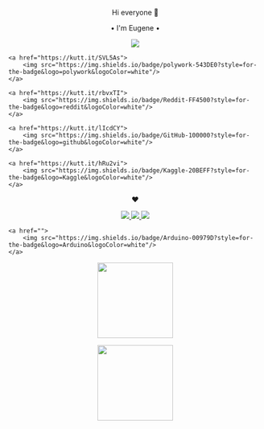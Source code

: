 <p align='center'> Hi everyone 👋 </p>
<p align='center'>• I'm Eugene • </p>
<p align='center'>      
    <a href="https://kutt.it/U5Jcqh">
        <img src="https://img.shields.io/badge/LinkedIn-0077B5?style=for-the-badge&logo=linkedin&logoColor=white"/>
    </a>

    <a href="https://kutt.it/SVL5As">
        <img src="https://img.shields.io/badge/polywork-543DE0?style=for-the-badge&logo=polywork&logoColor=white"/>
    </a>

    <a href="https://kutt.it/rbvxTI">
        <img src="https://img.shields.io/badge/Reddit-FF4500?style=for-the-badge&logo=reddit&logoColor=white"/>
    </a>

    <a href="https://kutt.it/lIcdCY">
        <img src="https://img.shields.io/badge/GitHub-100000?style=for-the-badge&logo=github&logoColor=white"/>
    </a>

    <a href="https://kutt.it/hRu2vi">
        <img src="https://img.shields.io/badge/Kaggle-20BEFF?style=for-the-badge&logo=Kaggle&logoColor=white"/>
    </a>
</p>

<p align='center'> ♥ </p>

<p align='center'>
    <a href="">
        <img src="https://img.shields.io/badge/Visual_Studio_Code-0078D4?style=for-the-badge&logo=visual%20studio%20code&logoColor=white"/>
    </a>
    <a href="">
        <img src="https://img.shields.io/badge/Visual_Studio-5C2D91?style=for-the-badge&logo=visual%20studio&logoColor=white"/>
    </a>
    <a href="">
        <img src="https://img.shields.io/badge/RStudio-75AADB?style=for-the-badge&logo=RStudio&logoColor=white"/>
    </a>

    <a href="">
        <img src="https://img.shields.io/badge/Arduino-00979D?style=for-the-badge&logo=Arduino&logoColor=white"/>
    </a>
</p>

<p align='center'>
    <a href="https://github-readme-stats.vercel.app/api?username=Master1SEV&show_icons=true&count_private=true">
        <img height=150 src="https://github-readme-stats.vercel.app/api?username=Master1SEV&show_icons=true&count_private=true&theme=vue"/>
    </a>
</p>

<p align='center'>
    <a href="https://github.com/romankh3/github-readme-stats">
            <img height=150 src="https://github-readme-stats.vercel.app/api/top-langs/?username=Master1SEV&langs_count=6&layout=compact&hide=PHP"/>
    </a>
</p>

<!--
<p align='center'>
My portfolio
</p>
<p align='center'>
http://master1sev.portfolio.github.io/
</p>

<p align='center'>
•My pet-projects
</p>
<p align='center'>
Relax Me
 https://master1sev.github.io/
            </p>
      <p align='center'>
     About^
      </p>
 </body>
-->
